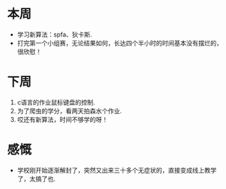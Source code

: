 # 本周
- 学习新算法：spfa、狄卡斯.
- 打完第一个小组赛，无论结果如何，长达四个半小时的时间基本没有摆烂的，很欣慰！

# 下周
1. c语言的作业鼠标键盘的控制.
2. 为了爬虫的学分，看两天拍森水个作业.
3. 哎还有新算法，时间不够学的呀！

# 感慨
- 学校刚开始逐渐解封了，突然又出来三十多个无症状的，直接变成线上教学了，太搞了也.
